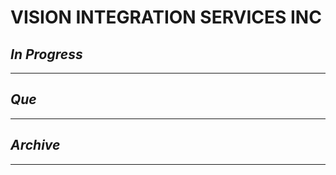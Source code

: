 # VISION INTEGRATION SERVICES INC

## *In Progress*

--------------------

## *Que*

-----------------------------------
## *Archive*

-----------------------------------

